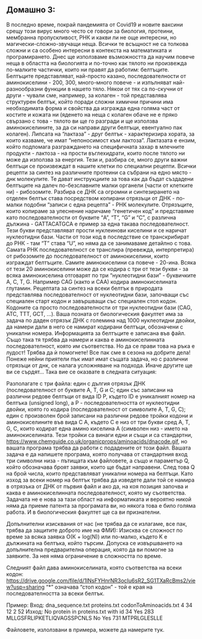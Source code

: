 ## Домашно 3:

В последно време, покрай пандемията от Covid19 и новите ваксини срещу този вирус много често се говори за биология, протеини, мембранна пропускливост, РНК и какви ли не още интересни, но магически-сложно-звучащи неща. Всички те всъщност не са толкова сложни и са особено интересни в контекста на математиката и програмирането. Днес ще използваме възможността да научим повече неща в областта на биологията и по-точно как тялото ни произвежда по-малките частички, които ни правят да работим: белтъците. Белтъците представляват, най-просто казано, последователности от аминокиселини - 200, 300, много-много повече - и изпълняват най-разнообразни функции в нашето тяло. Някои от тях са по-скучни от други - чували сме, например, за колаген - той представлява структурен белтък, който поради сложни химични причини има необходимата форма и свойства да изгражда една голяма част от костите и кожата ни (яденето на неща с колаген обаче не е пряко свързано с това - тялото ви ще го разгради и ще използва аминокиселините, за да си направи други белтъци, евентуално пак колаген). Липсата на “лактаза” - друг белтък - характеризира хората, за които казваме, че имат “непоносимост към лактоза”. Лактазата е ензим, който подпомага разграждането на специфичната захар в млечните продукти - лактоза - на прости въглехидрати, които после тялото ни може да използва за енергия.
Тези и, разбира се, много други важни белтъци се произвеждат в нашите клетки по специални рецепти. Всички рецепти за синтез на различните протеини са събрани на едно място - днк молекулите. Те дават инструкциите за това как да бъдат създадени белтъците на далеч по-безславните малки органели (части от клетките ни) -  рибозомите. Разбира се ДНК са огромни и синтезирането на отделен белтък става посредством копирани отрязъци от ДНК - по-малки подобни “записи с една рецепта” - РНК молекулите. Отрязъците, които копираме за улеснение наричаме “генетичен код” и представяме като последователности от буквите “A”, “T“, “G” и “C”, с различна дължина - GATTACATGCA е пример за една такава последователност. Тези букви представляват прости нуклеинови киселини и се наричат нуклеотидни бази. Части от този код в последствие се транскрибират до РНК - там “T” става “U”, но няма да се занимаваме детайлно с това. Самата РНК последователност се транслира (превежда, интерпретира) от рибозомите до последователност от аминокиселини, които изграждат белтъците. Самите аминокиселини са повече - 20-ина. Всяка от тези 20 аминокиселини може да се кодира с три от тези букви - за всяка аминокиселина отговарят по три “нуклеотидни бази” - буквичките А, C, T, G. Например CAG (както и CAA) кодира аминокиселината глутамин. Рецептата за синтез на всеки белтък в природата представлява последователност от нуклеотидни бази, започващи със специален старт кодон и завършващи със специален стоп кодон. Кодоните са просто последователности от три нуклеотидни бази (CAG, ATC, TTT, GCT, ...).
Ваша позната от биологическия факултет има за задача по даден отрязък ДНК с големина над 1000 нуклеотидни двойки, да намери дали в него се намират кодирани белтъци, обозначени с уникални номера. Информацията за белтъците е записана във файл. Също така тя трябва да намери и каква е аминокиселинната последователност, която им съответства. Но да се прави това на ръка е лудост! Трябва да ѝ помогнете! Все пак сме в сезона на добрите дела!
Понеже нейни приятели пък имат имат същата задача, но с различни отрязъци от днк, се налага усложняване на подхода. Иначе другите ще ви се сърдят… Така вие се оказвате в следната ситуация:



Разполагате с три файла:
един с дългия отрязък ДНК (последователност от буквите A, T, G и C;
един със записани на различни редове белтъци от вида ID P, където ID е уникалният номер на белтъка (unsigned long), а P - последователността от нуклеотидни двойки, която го кодира (последователност от символите A, Т, G, C);
един с произволен брой записани на различни редове тройки кодони и аминокиселините във вида C A, където C е низ от три букви сред A, T, G, C, които кодират една амино киселина А (символен низ - името на аминокиселината. Тези тройки са винаги едни и същи и са стандартни, https://www.chemguide.co.uk/organicprops/aminoacids/dnacode.gif, но вашата програма трябва да работи с подадените от този файл.
	Вашата задача е да напишете програма, която получава от стандартния вход три символни низа - пътищата към файловете, а също и параметър Q, който обозначава броят заявки, които ще бъдат направени. След това Q на брой числа, които представляват уникални номера на белтъци.
Като изход за всеки номер на белтък трябва да изведете дали той се намира в отрязъка от ДНК от първия файл и ако да, на коя позиция започва и каква е аминокиселинната последователност, която му съответства.
Задачата не е нова за тази област на информатиката и вероятно никой няма да приеме патента за програмата ви, но някога това е било голяма работа. И в биологическия факултет ще са ви признателни.

Допълнителни изисквания от нас (не трябва да се излагаме, все пак, трябва да защитите доброто име на ФМИ):
Изисква се сложност по време за всяка заявка O(К + log(N)) или по-малко, където K е дължината на белтъка, който търсим.
Допуска се извършването на допълнителна предварителна операция, която да ви помогне за заявките. За нея няма ограничение в сложността по време.

Следният файл дава аминокиселината, която съответства на всеки кодон: https://drive.google.com/file/d/1lNsFYHnrNR3ocIu6sR2_SG1TXaRcBms2/view?usp=sharing 
	“*” означава “стоп кодон” - той е края на последователността за всеки белтък.

Пример:
Вход:
dna_sequence.txt
proteins.txt
codonToAminoacids.txt
4
34
12
2
52
Изход:
No protein in proteins.txt with id 34
Yes 283 MLLGSFRLIPKETLIQVAGSSPCNLS
No
Yes 731 MTPRLGLESLLE

Файловете, излолзвани в примера, можете да намерите тук.